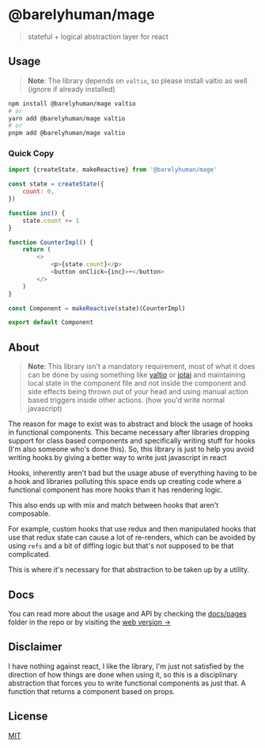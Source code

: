 # @barelyhuman/mage

> stateful + logical abstraction layer for react

## Usage

> **Note**: The library depends on `valtio`, so please install valtio as well
> (ignore if already installed)

```sh
npm install @barelyhuman/mage valtio
# or
yarn add @barelyhuman/mage valtio
# or
pnpm add @barelyhuman/mage valtio
```

### Quick Copy

```js
import {createState, makeReactive} from '@barelyhuman/mage'

const state = createState({
	count: 0,
})

function inc() {
	state.count += 1
}

function CounterImpl() {
	return (
		<>
			<p>{state.count}</p>
			<button onClick={inc}>+</button>
		</>
	)
}

const Component = makeReactive(state)(CounterImpl)

export default Component
```

## About

> **Note**: This library isn't a mandatory requirement, most of what it does can
> be done by using something like [valtio](https://valtio.pmnd.rs) or
> [jotai](http://jotai.org) and maintaining local state in the component file
> and not inside the component and side effects being thrown out of your head
> and using manual action based triggers inside other actions. (how you'd write
> normal javascript)

The reason for mage to exist was to abstract and block the usage of hooks in
functional components. This became necessary after libraries dropping support
for class based components and specifically writing stuff for hooks (I'm also
someone who's done this). So, this library is just to help you avoid writing
hooks by giving a better way to write just javascript in react

Hooks, inherently aren't bad but the usage abuse of everything having to be a
hook and libraries polluting this space ends up creating code where a functional
component has more hooks than it has rendering logic.

This also ends up with mix and match between hooks that aren't composable.

For example, custom hooks that use redux and then manipulated hooks that use
that redux state can cause a lot of re-renders, which can be avoided by using
`refs` and a bit of diffing logic but that's not supposed to be that
complicated.

This is where it's necessary for that abstraction to be taken up by a utility.

## Docs

You can read more about the usage and API by checking the
[docs/pages](docs/pages) folder in the repo or by visiting the
[web version &rarr;](https://barelyhuman.github.io/mage/)

## Disclaimer

I have nothing against react, I like the library, I'm just not satisfied by the
direction of how things are done when using it, so this is a disciplinary
abstraction that forces you to write functional components as just that. A
function that returns a component based on props.

## License

[MIT](license)
